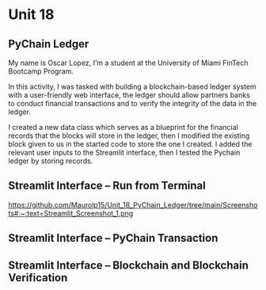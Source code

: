 # Unit 18

## PyChain Ledger

My name is Oscar Lopez, I’m a student at the University of Miami FinTech Bootcamp Program.

In this activity, I was tasked with building a blockchain-based ledger system with a user-friendly web interface, the ledger should allow partners banks to conduct financial transactions and to verify the integrity of the data in the ledger. 

I created a new data class which serves as a blueprint for the financial records that the blocks will store in the ledger, then I modified the existing block given to us in the started code to store the one I created. I added the relevant user inputs to the Streamlit interface, then I tested the Pychain ledger by storing records.

## Streamlit Interface – Run from Terminal

https://github.com/Maurolp15/Unit_18_PyChain_Ledger/tree/main/Screenshots#:~:text=Streamlit_Screenshot_1.png 

## Streamlit Interface – PyChain Transaction
 


## Streamlit Interface – Blockchain and Blockchain Verification


